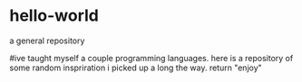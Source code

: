 # hello-world
a general repository

#ive taught myself a couple programming languages. here is a repository of some random inspriration i picked up a long the way.
  return "enjoy"
    
